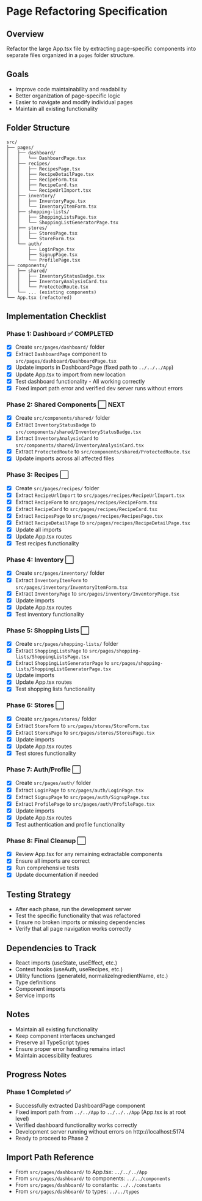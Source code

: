 # Page Refactoring Specification

## Overview
Refactor the large App.tsx file by extracting page-specific components into separate files organized in a `pages` folder structure.

## Goals
- Improve code maintainability and readability
- Better organization of page-specific logic
- Easier to navigate and modify individual pages
- Maintain all existing functionality

## Folder Structure
```
src/
├── pages/
│   ├── dashboard/
│   │   └── DashboardPage.tsx
│   ├── recipes/
│   │   ├── RecipesPage.tsx
│   │   ├── RecipeDetailPage.tsx
│   │   ├── RecipeForm.tsx
│   │   ├── RecipeCard.tsx
│   │   └── RecipeUrlImport.tsx
│   ├── inventory/
│   │   ├── InventoryPage.tsx
│   │   └── InventoryItemForm.tsx
│   ├── shopping-lists/
│   │   ├── ShoppingListsPage.tsx
│   │   └── ShoppingListGeneratorPage.tsx
│   ├── stores/
│   │   ├── StoresPage.tsx
│   │   └── StoreForm.tsx
│   └── auth/
│       ├── LoginPage.tsx
│       ├── SignupPage.tsx
│       └── ProfilePage.tsx
├── components/
│   ├── shared/
│   │   ├── InventoryStatusBadge.tsx
│   │   ├── InventoryAnalysisCard.tsx
│   │   └── ProtectedRoute.tsx
│   └── ... (existing components)
└── App.tsx (refactored)
```

## Implementation Checklist

### Phase 1: Dashboard ✅ COMPLETED
- [x] Create `src/pages/dashboard/` folder
- [x] Extract `DashboardPage` component to `src/pages/dashboard/DashboardPage.tsx`
- [x] Update imports in DashboardPage (fixed path to `../../../App`)
- [x] Update App.tsx to import from new location
- [x] Test dashboard functionality - All working correctly
- [x] Fixed import path error and verified dev server runs without errors

### Phase 2: Shared Components ⬜ NEXT
- [x] Create `src/components/shared/` folder
- [x] Extract `InventoryStatusBadge` to `src/components/shared/InventoryStatusBadge.tsx`
- [x] Extract `InventoryAnalysisCard` to `src/components/shared/InventoryAnalysisCard.tsx`
- [x] Extract `ProtectedRoute` to `src/components/shared/ProtectedRoute.tsx`
- [x] Update imports across all affected files

### Phase 3: Recipes ⬜
- [x] Create `src/pages/recipes/` folder
- [x] Extract `RecipeUrlImport` to `src/pages/recipes/RecipeUrlImport.tsx`
- [x] Extract `RecipeForm` to `src/pages/recipes/RecipeForm.tsx`
- [x] Extract `RecipeCard` to `src/pages/recipes/RecipeCard.tsx`
- [x] Extract `RecipesPage` to `src/pages/recipes/RecipesPage.tsx`
- [x] Extract `RecipeDetailPage` to `src/pages/recipes/RecipeDetailPage.tsx`
- [x] Update all imports
- [x] Update App.tsx routes
- [x] Test recipes functionality

### Phase 4: Inventory ⬜
- [x] Create `src/pages/inventory/` folder
- [x] Extract `InventoryItemForm` to `src/pages/inventory/InventoryItemForm.tsx`
- [x] Extract `InventoryPage` to `src/pages/inventory/InventoryPage.tsx`
- [x] Update imports
- [x] Update App.tsx routes
- [x] Test inventory functionality

### Phase 5: Shopping Lists ⬜
- [x] Create `src/pages/shopping-lists/` folder
- [x] Extract `ShoppingListsPage` to `src/pages/shopping-lists/ShoppingListsPage.tsx`
- [x] Extract `ShoppingListGeneratorPage` to `src/pages/shopping-lists/ShoppingListGeneratorPage.tsx`
- [x] Update imports
- [x] Update App.tsx routes
- [x] Test shopping lists functionality

### Phase 6: Stores ⬜
- [x] Create `src/pages/stores/` folder
- [x] Extract `StoreForm` to `src/pages/stores/StoreForm.tsx`
- [x] Extract `StoresPage` to `src/pages/stores/StoresPage.tsx`
- [x] Update imports
- [x] Update App.tsx routes
- [x] Test stores functionality

### Phase 7: Auth/Profile ⬜
- [x] Create `src/pages/auth/` folder
- [x] Extract `LoginPage` to `src/pages/auth/LoginPage.tsx`
- [x] Extract `SignupPage` to `src/pages/auth/SignupPage.tsx`
- [x] Extract `ProfilePage` to `src/pages/auth/ProfilePage.tsx`
- [x] Update imports
- [x] Update App.tsx routes
- [x] Test authentication and profile functionality

### Phase 8: Final Cleanup ⬜
- [x] Review App.tsx for any remaining extractable components
- [x] Ensure all imports are correct
- [x] Run comprehensive tests
- [x] Update documentation if needed

## Testing Strategy
- After each phase, run the development server
- Test the specific functionality that was refactored
- Ensure no broken imports or missing dependencies
- Verify that all page navigation works correctly

## Dependencies to Track
- React imports (useState, useEffect, etc.)
- Context hooks (useAuth, useRecipes, etc.)
- Utility functions (generateId, normalizeIngredientName, etc.)
- Type definitions
- Component imports
- Service imports

## Notes
- Maintain all existing functionality
- Keep component interfaces unchanged
- Preserve all TypeScript types
- Ensure proper error handling remains intact
- Maintain accessibility features

## Progress Notes
### Phase 1 Completed ✅
- Successfully extracted DashboardPage component
- Fixed import path from `../../App` to `../../../App` (App.tsx is at root level)
- Verified dashboard functionality works correctly
- Development server running without errors on http://localhost:5174
- Ready to proceed to Phase 2

## Import Path Reference
- From `src/pages/dashboard/` to App.tsx: `../../../App`
- From `src/pages/dashboard/` to components: `../../components`  
- From `src/pages/dashboard/` to constants: `../../constants`
- From `src/pages/dashboard/` to types: `../../types` 